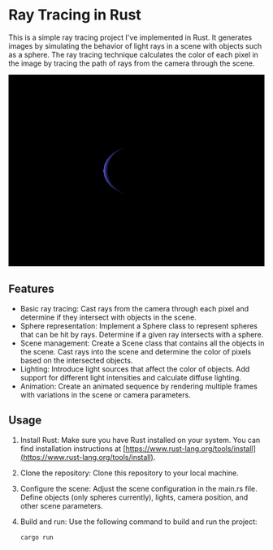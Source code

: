 # Ray Tracing in Rust

This is a simple ray tracing project I've implemented in Rust. It generates images by simulating the behavior of light rays in a scene with objects such as a sphere. The ray tracing technique calculates the color of each pixel in the image by tracing the path of rays from the camera through the scene.

![Animation](https://github.com/caprado/rust-ray-tracing/blob/master/animation.gif)


## Features

- Basic ray tracing: Cast rays from the camera through each pixel and determine if they intersect with objects in the scene.
- Sphere representation: Implement a Sphere class to represent spheres that can be hit by rays. Determine if a given ray intersects with a sphere.
- Scene management: Create a Scene class that contains all the objects in the scene. Cast rays into the scene and determine the color of pixels based on the intersected objects.
- Lighting: Introduce light sources that affect the color of objects. Add support for different light intensities and calculate diffuse lighting.
- Animation: Create an animated sequence by rendering multiple frames with variations in the scene or camera parameters.

## Usage

1. Install Rust: Make sure you have Rust installed on your system. You can find installation instructions at [https://www.rust-lang.org/tools/install](https://www.rust-lang.org/tools/install).

2. Clone the repository: Clone this repository to your local machine.

3. Configure the scene: Adjust the scene configuration in the main.rs file. Define objects (only spheres currently), lights, camera position, and other scene parameters.

4. Build and run: Use the following command to build and run the project:

   ```shell
   cargo run
